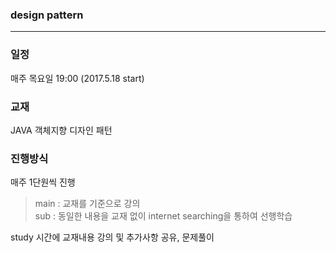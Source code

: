### design pattern

---

### 일정
매주 목요일 19:00 (2017.5.18 start)

### 교재
JAVA 객체지향 디자인 패턴

### 진행방식
매주 1단원씩 진행

> main : 교재를 기준으로 강의<br/>
> sub : 동일한 내용을 교재 없이 internet searching을 통하여 선행학습

study 시간에 교재내용 강의 및 추가사항 공유, 문제풀이
 

